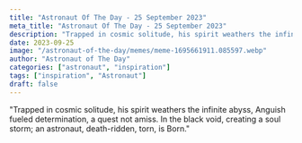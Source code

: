 ```yaml
---
title: "Astronaut Of The Day - 25 September 2023"
meta_title: "Astronaut Of The Day - 25 September 2023"
description: "Trapped in cosmic solitude, his spirit weathers the infinite abyss, Anguish fueled determination, a quest not amiss. In the black void, creating a soul storm; an astronaut, death-ridden, torn, is Born."
date: 2023-09-25
image: "/astronaut-of-the-day/memes/meme-1695661911.085597.webp"
author: "Astronaut of The Day"
categories: ["astronaut", "inspiration"]
tags: ["inspiration", "Astronaut"]
draft: false
---
```

"Trapped in cosmic solitude, his spirit weathers the infinite abyss, Anguish fueled determination, a quest not amiss. In the black void, creating a soul storm; an astronaut, death-ridden, torn, is Born."
        